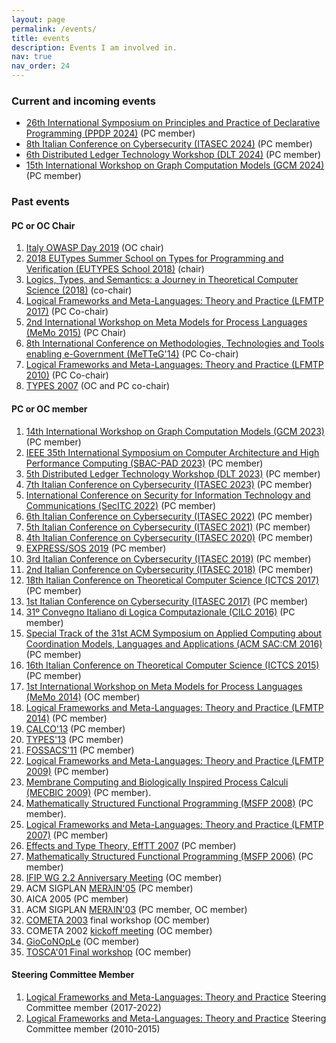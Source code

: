 ```yaml
---
layout: page
permalink: /events/
title: events
description: Events I am involved in.
nav: true
nav_order: 24
---
```

### Current and incoming events
- [26th International Symposium on Principles and Practice of Declarative Programming (PPDP 2024)](https://ppdp2024.github.io) (PC member)
- [8th Italian Conference on Cybersecurity (ITASEC 2024)](https://www.itasec.it/) (PC member)
- [6th Distributed Ledger Technology Workshop (DLT 2024)](https://dltgroup.dmi.unipg.it/DLTWorkshop/dlt2024.html) (PC member)
- [15th International Workshop on Graph Computation Models (GCM 2024)](https://conf.researchr.org/home/staf-2024/gcm-2024) (PC member)


### Past events
#### PC or OC Chair
1. [Italy OWASP Day 2019](https://wiki.owasp.org/index.php/Italy_OWASP_Day_Udine_2019) (OC chair)
1. [2018 EUTypes Summer School on Types for Programming and Verification (EUTYPES School 2018)](https://sites.google.com/view/2018eutypesschool/home) (chair)
1. [Logics, Types, and Semantics: a Journey in Theoretical Computer Science (2018)](http://lts.dimi.uniud.it/) (co-chair)
1. [Logical Frameworks and Meta-Languages: Theory and Practice (LFMTP 2017)](http://lfmtp.org/workshops/2017/home.shtml) (PC Co-chair)
1. [2nd International Workshop on Meta Models for Process Languages (MeMo 2015)](http://discotec2015.inria.fr/memo-2015/) (PC Chair)
1. [8th International Conference on Methodologies, Technologies and Tools enabling e-Government (MeTTeG'14)](http://conferences.cs.unicam.it/metteg14/) (PC Co-chair)
1. [Logical Frameworks and Meta-Languages: Theory and Practice (LFMTP 2010)](http://lfmtp.org/workshops/2010/Site/Welcome.html) (PC Co-chair)
1. [TYPES 2007](/types07) (OC and PC co-chair)

#### PC or OC member
1. [14th International Workshop on Graph Computation Models (GCM 2023)](https://conf.researchr.org/home/staf-2023/gcm-2023) (PC member)
1. [IEEE 35th International Symposium on Computer Architecture and High Performance Computing (SBAC-PAD 2023)](https://www.inf.pucrs.br/sbacpad2023/) (PC member)
1. [5th Distributed Ledger Technology Workshop (DLT 2023)](https://dltgroup.dmi.unipg.it/DLTWorkshop/dlt2023.html) (PC member)
1. [7th Italian Conference on Cybersecurity (ITASEC 2023)](https://www.itasec.it/) (PC member)
1. [International Conference on Security for Information Technology and Communications (SecITC 2022)](https://secitc.eu) (PC member)
1. [6th Italian Conference on Cybersecurity (ITASEC 2022)](https://2022.itasec.it/) (PC member)
1. [5th Italian Conference on Cybersecurity (ITASEC 2021)](https://2021.itasec.it/) (PC member)
1. [4th Italian Conference on Cybersecurity (ITASEC 2020)](https://2020.itasec.it/) (PC member)
1. [EXPRESS/SOS 2019](https://express-sos2019.cs.ru.nl) (PC member)
1. [3rd Italian Conference on Cybersecurity (ITASEC 2019)](https://2019.itasec.it/) (PC member)
1. [2nd Italian Conference on Cybersecurity (ITASEC 2018)](https://2018.itasec.it/) (PC member)
1. [18th Italian Conference on Theoretical Computer Science (ICTCS 2017)](http://ictcs2017.unina.it) (PC member)
1. [1st Italian Conference on Cybersecurity (ITASEC 2017)](http://2017.itasec.it/) (PC member)
1. [31º Convegno Italiano di Logica Computazionale (CILC 2016)](http://cilc2016.org) (PC member)
1. [Special Track of the 31st ACM Symposium on Applied Computing about Coordination Models, Languages and Applications (ACM
    SAC:CM 2016)](http://sac2016.apice.unibo.it) (PC member)
1. [16th Italian Conference on Theoretical Computer Science (ICTCS 2015)](http://ictcs2015.disia.unifi.it) (PC member)
1. [1st International Workshop on Meta Models for Process Languages (MeMo 2014)](http://www.itu.dk/research/models/wiki/index.php/MeMo2014/) (OC member)
1. [Logical Frameworks and Meta-Languages: Theory and Practice (LFMTP 2014)](http://complogic.cs.mcgill.ca/lfmtp14/) (PC member)
1. [CALCO'13](http://coalg.org/calco13/) (PC member)
1. [TYPES'13](http://www.irit.fr/TYPES2013/) (PC member)
1. [FOSSACS'11](http://www2.tcs.ifi.lmu.de/Konferenzen/FoSSaCS_2011) (PC member)
1. [Logical Frameworks and Meta-Languages: Theory and Practice (LFMTP 2009)](http://workshops.inf.ed.ac.uk/lfmtp/) (PC member)
1. [Membrane Computing and Biologically Inspired Process Calculi (MECBIC 2009)](http://profs.info.uaic.ro/~mecbic/) (PC member).
1. [Mathematically Structured Functional Programming (MSFP 2008)](http://msfp.org.uk/) (PC member).
1. [Logical Frameworks and Meta-Languages: Theory and Practice (LFMTP 2007)](http://www.cs.mcgill.ca/~bpientka/lfmtp07/) (PC member)
1. [Effects and Type Theory, EffTT 2007](http://cs.ioc.ee/efftt/) (PC member)
1. [Mathematically Structured Functional Programming (MSFP 2006)](http://cs.ioc.ee/mpc-amast06/msfp/) (PC member)
1. [IFIP WG 2.2 Anniversary Meeting](/ifip06) (OC member)
1. ACM SIGPLAN [MERλIN'05](http://merlin.dimi.uniud.it) (PC member)
1. AICA 2005 (PC member)
1. ACM SIGPLAN [MERλIN'03](http://merlin.dimi.uniud.it/merlin03) (PC member, OC member)
1. [COMETA 2003](http://cometa.dimi.uniud.it/cometa03/) final workshop (OC member)
1. COMETA 2002 [kickoff meeting](http://cometa.dimi.uniud.it/meetings/kickoff) (OC member)
1. [GioCoNOpLe](http://cometa.dimi.uniud.it/meetings/gioconople/) (OC member)
1. [TOSCA'01 Final workshop](http://farfarello.dimi.uniud.it/tosca01/) (OC member)


#### Steering Committee Member
1. [Logical Frameworks and Meta-Languages: Theory and Practice](http://lfmtp.org/) Steering Committee member (2017-2022)
1. [Logical Frameworks and Meta-Languages: Theory and Practice](http://lfmtp.org/) Steering Committee member (2010-2015)
